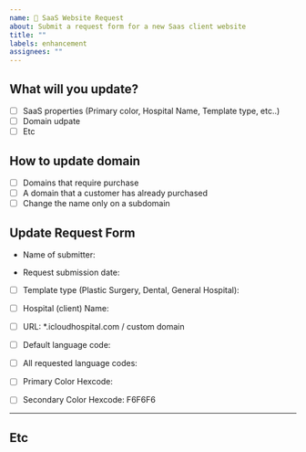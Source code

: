 ```yaml
---
name: 🏥 SaaS Website Request
about: Submit a request form for a new Saas client website
title: ""
labels: enhancement
assignees: ""
---
```


## What will you update?

<!-- 무엇을 업데이트 할 것 인지 선택해주세요 -->
<!-- Select what you want to update -->
<!-- Please skip the this section when you select the 'New' option -->

- [ ] SaaS properties (Primary color, Hospital Name, Template type, etc..)
- [ ] Domain udpate
- [ ] Etc

## How to update domain

- [ ] Domains that require purchase
- [ ] A domain that a customer has already purchased
- [ ] Change the name only on a subdomain <!-- modify a.icloudhospital.com  to b.icloudhospital.com-->

## Update Request Form

<!--업데이트가 필요한 항목만 선택 후 작성해주세요-->
<!--Please select and complete only the items that need to be updated-->

<!-- 필수 양식 작성자 성함을 기입해주세요 -->
<!-- (Required) Submitter name -->

- Name of submitter:

<!-- 필수 양식 작성일을 기입해주세요 -->
<!-- (Required) Submission date -->

- Request submission date:

- [ ] Template type (Plastic Surgery, Dental, General Hospital):

<!-- 병원명을 작성해주세요 -->
<!-- Hospital name -->

- [ ] Hospital (client) Name:

<!-- 도메인 주소를 작성해주세요 -->
<!-- 커스텀 도메인을 사용하지 않을시 https://병원주소이름.icloudhospital.com 와 같은 형식으로 기입해주세요 -->
<!-- REQUIRED - domain address -->
<!-- If there was no request for custom domain, please insert the desired domain name in the following format - https://hospitalDomainAddress.icloudhospital.com -->

- [ ] URL: \*.icloudhospital.com / custom domain

<!-- 요청된 기본값 언어를 작성해주세요 -->
<!-- 언어코드는 다음의 링크에서 639-1 형식을 참고해주세요 -->
<!-- Default locales requested by the client hospital -->
<!-- Please refer to the following link to look up the right language code format -->
<!-- https://en.wikipedia.org/wiki/List_of_ISO_639-1_codes -->
<!-- ex: ko, en, ja -->

- [ ] Default language code:

<!-- 기본값 제외 요청된 모든 언어들을 작성해주세요 -->
<!-- list out all other requested language codes -->

- [ ] All requested language codes:

<!-- 병원 기본값 색상 코드 입력해주세요 -->
<!-- 색상코드는 hex code 형식을 따라야 합니다 -->
<!-- Primary color in hexcode -->
<!-- ex: 0F4C81 -->

- [ ] Primary Color Hexcode:

<!-- 병원 기타 색상 코드를 입력해주세요 -->
<!-- 없으면 기본값이 입력이되므로 생략하시면 됩니다 -->
<!-- OPTIONAL - Secondary color in hexcode -->

- [ ] Secondary Color Hexcode: F6F6F6

<!-- 로고 에셋이 담긴 피그마 링크를 공유해주세요 -->
<!-- link to asset url -->

---

## Etc

<!--선택 사항 외에 업데이트해야 할 내용이 있다면 자세하게 작성 부탁드리겠습니다.-->
<!--If there's anything else you need to update besides the options, please write in detail.-->
